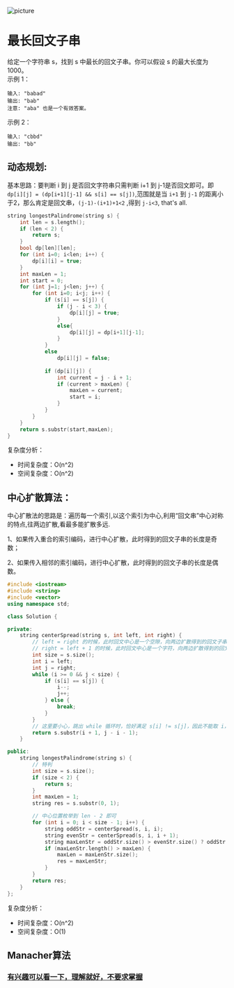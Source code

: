 ![picture](https://camo.githubusercontent.com/a5229ebec431f77f03975ae183c214fef7800e45/68747470733a2f2f7069632e6c656574636f64652d636e2e636f6d2f323734373935643962663733326239313434333165383665306432613365656237356438313238353830313161656366396233326333636539613166376661612d696d6167652e706e67)
#  最长回文子串
给定一个字符串 s，找到 s 中最长的回文子串。你可以假设 s 的最大长度为 1000。  
示例 1：
```
输入: "babad"
输出: "bab"
注意: "aba" 也是一个有效答案。
```
示例 2：
```
输入: "cbbd"
输出: "bb"
```
## 动态规划:  
基本思路：要判断 i 到 j 是否回文字符串只需判断 i+1 到 j-1是否回文即可。即 ```dp[i][j] = (dp[i+1][j-1] && s[i] == s[j])```,范围就是当 ```i+1``` 到 ```j-1``` 的距离小于2，那么肯定是回文串，```(j-1)-(i+1)+1<2``` ,得到 ```j-i<3```, that's all.
```c++
string longestPalindrome(string s) {
    int len = s.length();
    if (len < 2) {
        return s;
    }
    bool dp[len][len];
    for (int i=0; i<len; i++) {
        dp[i][i] = true;
    }
    int maxLen = 1;
    int start = 0;
    for (int j=1; j<len; j++) {
        for (int i=0; i<j; i++) {
            if (s[i] == s[j]) {
                if (j - i < 3) {
                    dp[i][j] = true;
                }
                else{
                    dp[i][j] = dp[i+1][j-1];
                }
            }
            else
                dp[i][j] = false;
            
            if (dp[i][j]) {
                int current = j - i + 1;
                if (current > maxLen) {
                    maxLen = current;
                    start = i;
                }
            }
        }
    }
    return s.substr(start,maxLen);
}
```
复杂度分析：  
- 时间复杂度：O(n^2)  
- 空间复杂度：O(n^2)
## 中心扩散算法：  

中心扩散法的思路是：遍历每一个索引,以这个索引为中心,利用“回文串”中心对称的特点,往两边扩散,看最多能扩散多远.

1、如果传入重合的索引编码，进行中心扩散，此时得到的回文子串的长度是奇数；

2、如果传入相邻的索引编码，进行中心扩散，此时得到的回文子串的长度是偶数。

```c++
#include <iostream>
#include <string>
#include <vector>
using namespace std;

class Solution {

private:
    string centerSpread(string s, int left, int right) {
        // left = right 的时候，此时回文中心是一个空隙，向两边扩散得到的回文子串的长度是奇数
        // right = left + 1 的时候，此时回文中心是一个字符，向两边扩散得到的回文子串的长度是偶数
        int size = s.size();
        int i = left;
        int j = right;
        while (i >= 0 && j < size) {
            if (s[i] == s[j]) {
                i--;
                j++;
            } else {
                break;
            }
        }
        // 这里要小心，跳出 while 循环时，恰好满足 s[i] != s[j]，因此不能取 i，不能取 j
        return s.substr(i + 1, j - i - 1);
    }

public:
    string longestPalindrome(string s) {
        // 特判
        int size = s.size();
        if (size < 2) {
            return s;
        }
        int maxLen = 1;
        string res = s.substr(0, 1);

        // 中心位置枚举到 len - 2 即可
        for (int i = 0; i < size - 1; i++) {
            string oddStr = centerSpread(s, i, i);
            string evenStr = centerSpread(s, i, i + 1);
            string maxLenStr = oddStr.size() > evenStr.size() ? oddStr : evenStr;
            if (maxLenStr.length() > maxLen) {
                maxLen = maxLenStr.size();
                res = maxLenStr;
            }
        }
        return res;
    }
};
```
复杂度分析：  
- 时间复杂度：O(n^2)  
- 空间复杂度：O(1)  
## Manacher算法
### [有兴趣可以看一下，理解就好，不要求掌握](https://leetcode-cn.com/problems/longest-palindromic-substring/solution/zhong-xin-kuo-san-dong-tai-gui-hua-by-liweiwei1419/)


